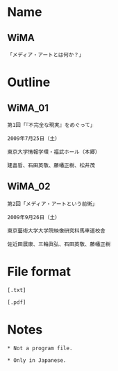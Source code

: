 # Name

  ## WiMA
  
    「メディア・アートとは何か？」

# Outline

  ## WiMA_01
  
    第1回「『不完全な現実』をめぐって」
    
    2009年7月25日（土）

    東京大学情報学環・福武ホール（本郷）

    建畠晢、石田英敬、藤幡正樹、松井茂

  ## WiMA_02
  
    第2回「メディア・アートという前衛」

    2009年9月26日（土）
    
    東京藝術大学大学院映像研究科馬車道校舎

    佐近田展康、三輪眞弘、石田英敬、藤幡正樹
    
# File format

    [.txt]
    
    [.pdf]
    
 # Notes
 
    * Not a program file.
    
    * Only in Japanese.

  
